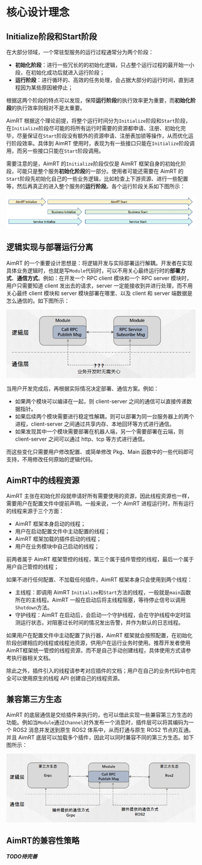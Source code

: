 
# 核心设计理念

## Initialize阶段和Start阶段

在大部分领域，一个常驻型服务的运行过程通常分为两个阶段：
- **初始化阶段**：进行一些冗长的的初始化逻辑，只占整个运行过程的最开始一小段，在初始化成功后就进入运行阶段；
- **运行阶段**：进行循环的、高效的任务处理，会占据大部分的运行时间，直到进程因为某些原因被停止；

根据这两个阶段的特点可以发现，保障**运行阶段**的执行效率更为重要，而**初始化阶段**的执行效率则相对不是太重要。

AimRT 根据这个理论前提，将整个运行时间分为`Initialize`阶段和`Start`阶段，在`Initialize`阶段尽可能的将所有运行时需要的资源都申请、注册、初始化完毕，尽量保证在`Start`阶段没有额外的资源申请、注册表加锁等操作，从而优化运行阶段效率。具体到 AimRT 使用时，表现为有一些接口只能在`Initialize`阶段调用，而另一些接口只能在`Start`阶段调用。

需要注意的是，AimRT 的`Initialize`阶段仅仅是 AimRT 框架自身的初始化阶段，可能只是整个服务**初始化阶段**的一部分。使用者可能还需要在 AimRT 的`Start`阶段先初始化自己的一些业务逻辑，比如检查上下游资源、进行一些配置等，然后再真正的进入整个服务的**运行阶段**。各个运行阶段关系如下图所示：

![](./picture/pic_6.png)


## 逻辑实现与部署运行分离
AimRT 的一个重要设计思想是：将逻辑开发与实际部署运行解耦。开发者在实现具体业务逻辑时，也就是写`Module`代码时，可以不用关心最终运行时的**部署方式**、**通信方式**。例如：在开发一个 RPC client 模块和一个 RPC server 模块时，用户只需要知道 client 发出去的请求，server 一定能接收到并进行处理，而不用关心最终 client 模块和 server 模块部署在哪里、以及 client 和 server 端数据是怎么通信的。如下图所示：

![](./picture/pic_1.jpg)

当用户开发完成后，再根据实际情况决定部署、通信方案。例如：
- 如果两个模块可以编译在一起，则 client-server 之间的通信可以直接传递数据指针。
- 如果后续两个模块需要进行稳定性解耦，则可以部署为同一台服务器上的两个进程，client-server 之间通过共享内存、本地回环等方式进行通信。
- 如果发现其中一个模块需要部署在机器人端，另一个需要部署在云端，则 client-server 之间可以通过 http、tcp 等方式进行通信。

而这些变化只需要用户修改配置、或简单修改 Pkg、Main 函数中的一些代码即可支持，不用修改任何原始的逻辑代码。


## AimRT中的线程资源
AimRT 主张在初始化阶段就申请好所有需要使用的资源，因此线程资源也一样，需要用户在配置文件中提前声明。一般来说，一个 AimRT 进程运行时，所有运行的线程来源于三个方面：
- AimRT 框架本身启动的线程；
- 用户在启动配置文件中主动配置的线程；
- AimRT 框架加载的插件启动的线程；
- 用户在业务模块中自己启动的线程；


前两者属于 AimRT 框架管控的线程，第三个属于插件管控的线程，最后一个属于用户自己管控的线程；


如果不进行任何配置、不加载任何插件，AimRT 框架本身只会使用到两个线程：
- 主线程：即调用 AimRT `Initialize`和`Start`方法的线程，一般就是`main`函数所在的主线程。AimRT 一般在启动后将主线程阻塞，等待停止信号以调用`Shutdown`方法。
- 守护线程：AimRT 在启动后，会启动一个守护线程，会在守护线程中定时监测运行状态，对阻塞过长时间的情况发出告警，并作为默认的日志线程。

如果用户在配置文件中主动配置了执行器，AimRT 框架就会按照配置，在初始化阶段创建相应的线程或线程池资源，供用户在运行业务时使用。推荐开发者使用AimRT框架统一管控的线程资源，而不是自己手动创建线程，具体使用方式请参考执行器相关文档。


除此之外，插件引入的线程请参考对应插件的文档；用户在自己的业务代码中也完全可以使用原生的线程 API 创建自己的线程资源。


## 兼容第三方生态
AimRT 的底层通信是交给插件来执行的，也可以借此实现一些兼容第三方生态的功能。例如当`Module`通过`Channel`对外发布一个消息时，插件层可以将其编码为一个 ROS2 消息并发送到原生 ROS2 体系中，从而打通与原生 ROS2 节点的互通。并且 AimRT 底层可以加载多个插件，因此可以同时兼容不同的第三方生态。如下图所示：

![](./picture/pic_2.jpg)



## AimRT的兼容性策略

***TODO待完善***


